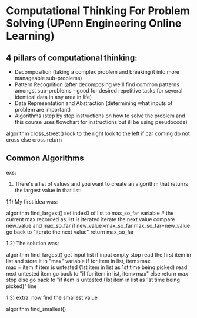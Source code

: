 # Computational Thinking For Problem Solving (UPenn Engineering Online Learning)

## 4 pillars of computational thinking:
- Decomposition (taking a complex problem and breaking it into more manageable sub-problems)
- Pattern Recognition (after decomposing we'll find common patterns amongst sub-problems - good for desired repetitive tasks for several identical data in any area in life)
- Data Representation and Abstraction (determining what inputs of problem are important)
- Algorithms (step by step instructions on how to solve the problem and this course uses flowchart for instructions but ill be using pseudocode)   

algorithm cross_street()
  look to the right
  look to the left
    if car coming
      do not cross
    else
      cross
    return

## Common Algorithms
exs:

1) There's a list of values and you want to create an algorithm that returns the largest value in that list:

1.1) My first idea was:

algorithm find_largest()
  set index0 of list to max_so_far variable # the current max recorded as list is iterated
  iterate the next value
  compare new_value and max_so_far
  if
    new_value>max_so_far
    max_so_far=new_value
  go back to "iterate the next value"
  return max_so_far

1.2) The solution was:

algorithm find_largest()
get input list
  if input empty
    stop
read the first item in list and store it in "max" variable
if for item in list, item>max  
  max = item
  if item is untested (1st item in list as 1st time being picked)
    read next untested item
    go back to "if for item in list, item>max"
  else
    return max
    stop
else
  go back to "if item is untested (1st item in list as 1st time being picked)" line

1.3) extra: now find the smallest value

algorithm find_smallest()

   
   
   
